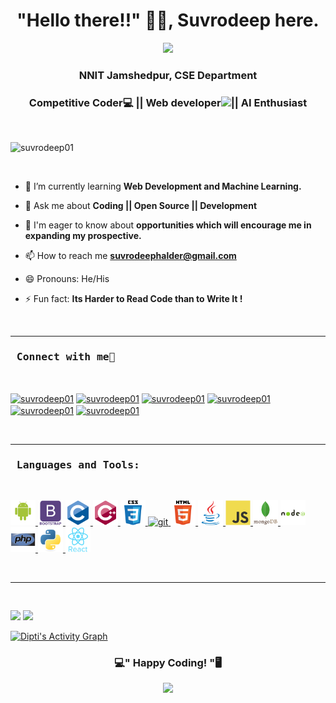 


<h1 align="center">"Hello there!!" 👋🏻, Suvrodeep here.</h1>
<div align="center">
<img src="https://camo.githubusercontent.com/e1000ab8b19bfa53bb783de70925d854bb1e0142f9f8242de4aab94bf53d64ef/68747470733a2f2f692e70696e696d672e636f6d2f6f726967696e616c732f30302f34622f31372f30303462313733663665336436383433646631303131346530383766333061382e676966" width="40px">
</div>
<h3 align="center">NNIT Jamshedpur, CSE Department</h3>
<h3 align="center"><b>Competitive Coder💻 || Web developer<img src="https://github.com/Riya-Panhotra/Riya-Panhotra/blob/main/image/Developer.gif?raw=true" width="40px">|| AI Enthusiast </b></h3>
<br/>
<p align="left"> <img src="https://komarev.com/ghpvc/?username=syntax0002&label=Profile%20views&color=0e75b6&style=flat" alt="suvrodeep01" /> </p>
<br/>

- 🌱 I’m currently learning **Web Development and Machine Learning.**

- 💬 Ask me about **Coding || Open Source || Development**

- 🤝 I'm eager to know about **opportunities which will encourage me in expanding my prospective.** 

- 📫 How to reach me **suvrodeephalder@gmail.com**

- 😄 Pronouns: He/His

- ⚡ Fun fact: **Its Harder to Read Code than to Write It !**

<br/>
<hr>

<h3 align="centre"> <pre> Connect with me🤝 </pre></h3>
<br/>
<p align="left">
<a href="https://www.linkedin.com/in/suvrodeep-halder-88a1451bb/" target="blank"><img align="center" src="https://raw.githubusercontent.com/rahuldkjain/github-profile-readme-generator/master/src/images/icons/Social/linked-in-alt.svg" alt="suvrodeep01" height="30" width="40" /></a>
<a href="https://www.instagram.com/syntax_0002/" target="blank"><img align="center" src="https://raw.githubusercontent.com/rahuldkjain/github-profile-readme-generator/master/src/images/icons/Social/instagram.svg" alt="suvrodeep01" height="30" width="40" /></a>
<a href="https://www.codechef.com/users/syntax0002" target="blank"><img align="center" src="https://cdn.jsdelivr.net/npm/simple-icons@3.1.0/icons/codechef.svg" alt="suvrodeep01" height="30" width="40" /></a>
<a href="https://www.hackerrank.com/suvrodeephalder" target="blank"><img align="center" src="https://raw.githubusercontent.com/rahuldkjain/github-profile-readme-generator/master/src/images/icons/Social/hackerrank.svg" alt="suvrodeep01" height="30" width="40" /></a>
<a href="https://codeforces.com/profile/suvro0002" target="blank"><img align="center" src="https://cdn.jsdelivr.net/npm/simple-icons@3.0.1/icons/codeforces.svg" alt="suvrodeep01" height="30" width="40" /></a>
<a href="https://www.hackerearth.com/@syntax0002" target="blank"><img align="center" src="https://raw.githubusercontent.com/rahuldkjain/github-profile-readme-generator/master/src/images/icons/Social/hackerearth.svg" alt="suvrodeep01" height="30" width="40" /></a>

</p>

<!-- - <br/>
- 💬 Ask me about **Coding || Open Source || Development .**
- 🤝 I'm eager to know about **opportunities which will help me in expanding my potential.** 
- 📫 How to reach me **suvrodeephalder@gmail.com**
- 😄 Pronouns: He/His
- ⚡ Fun fact: Its Harder to Read Code than to Write It ! -->
<!-- - 🔭 I’m currently a 2nd YEAR CSE Undergrad at NIT, Jamshedpur .
- 🌱 I’m currently learning Web Development and Machine Learning.
- 👯 I’m looking to contribute on various Open Source Projects
- 📫 How to reach me :   e-mail : suvrodeephalder@gmail.com     linkedin : https://www.linkedin.com/in/suvrodeep-halder-88a1451bb
- 😄 Pronouns: He/His
- ⚡ Fun fact: Its Harder to Read Code than to Write It ! -->

<br/>
<hr>
<h3 align="left"> <pre> Languages and Tools: </pre></h3>
<br/>
<p align="left"> <a href="https://developer.android.com" target="_blank"> <img src="https://raw.githubusercontent.com/devicons/devicon/master/icons/android/android-original-wordmark.svg" alt="android" width="40" height="40"/> </a> <a href="https://getbootstrap.com" target="_blank"> <img src="https://raw.githubusercontent.com/devicons/devicon/master/icons/bootstrap/bootstrap-plain-wordmark.svg" alt="bootstrap" width="40" height="40"/> </a> <a href="https://www.cprogramming.com/" target="_blank"> <img src="https://raw.githubusercontent.com/devicons/devicon/master/icons/c/c-original.svg" alt="c" width="40" height="40"/> </a> <a href="https://www.w3schools.com/cpp/" target="_blank"> <img src="https://raw.githubusercontent.com/devicons/devicon/master/icons/cplusplus/cplusplus-original.svg" alt="cplusplus" width="40" height="40"/> </a> <a href="https://www.w3schools.com/css/" target="_blank"> <img src="https://raw.githubusercontent.com/devicons/devicon/master/icons/css3/css3-original-wordmark.svg" alt="css3" width="40" height="40"/> </a> <a href="https://git-scm.com/" target="_blank"> <img src="https://www.vectorlogo.zone/logos/git-scm/git-scm-icon.svg" alt="git" width="40" height="40"/> </a> <a href="https://www.w3.org/html/" target="_blank"> <img src="https://raw.githubusercontent.com/devicons/devicon/master/icons/html5/html5-original-wordmark.svg" alt="html5" width="40" height="40"/> </a> <a href="https://www.java.com" target="_blank"> <img src="https://raw.githubusercontent.com/devicons/devicon/master/icons/java/java-original.svg" alt="java" width="40" height="40"/> </a> <a href="https://developer.mozilla.org/en-US/docs/Web/JavaScript" target="_blank"> <img src="https://raw.githubusercontent.com/devicons/devicon/master/icons/javascript/javascript-original.svg" alt="javascript" width="40" height="40"/> </a> <a href="https://www.mongodb.com/" target="_blank"> <img src="https://raw.githubusercontent.com/devicons/devicon/master/icons/mongodb/mongodb-original-wordmark.svg" alt="mongodb" width="40" height="40"/> </a> <a href="https://nodejs.org" target="_blank"> <img src="https://raw.githubusercontent.com/devicons/devicon/master/icons/nodejs/nodejs-original-wordmark.svg" alt="nodejs" width="40" height="40"/> </a> <a href="https://www.php.net" target="_blank"> <img src="https://raw.githubusercontent.com/devicons/devicon/master/icons/php/php-original.svg" alt="php" width="40" height="40"/> </a> <a href="https://www.python.org" target="_blank"> <img src="https://raw.githubusercontent.com/devicons/devicon/master/icons/python/python-original.svg" alt="python" width="40" height="40"/> </a> <a href="https://reactjs.org/" target="_blank"> <img src="https://raw.githubusercontent.com/devicons/devicon/master/icons/react/react-original-wordmark.svg" alt="react" width="40" height="40"/> </a> </p>

<br/>
<hr>

<pre> </pre>
<p align="left">
   
  <img width="48%" src="https://github-readme-stats.vercel.app/api?username=syntax0002&show_icons=true&theme=tokyonight" />
  <img width="48%" src="https://github-readme-streak-stats.herokuapp.com/?user=syntax0002&theme=tokyonight" />
</p>

<a href="https://github.com/syntax0002/syntax0002"><img alt=" Dipti's Activity Graph" src="https://activity-graph.herokuapp.com/graph?username=syntax0002&bg_color=1F222E&color=F8D866&line=F85D7F&point=FFFFFF&hide_border=true" /></a>


<h3 align="center">💻" Happy Coding! "🖥️</h3>
<div align="center">
<img src="https://media.giphy.com/media/oFQxwezf5FxiU/giphy.gif" width="80px  height="120px" >
</div>


